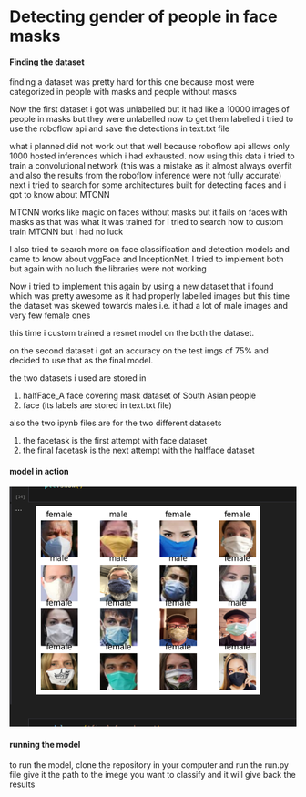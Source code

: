 # Detecting gender of people in face masks

#### Finding the dataset

finding a dataset was pretty hard for this one because most were categorized in people with masks and people without masks

Now the first dataset i got was unlabelled but it had like a 10000 images of people in masks but they were unlabelled
now to get them labelled i tried to use the roboflow api and save the detections in text.txt file

what i planned did not work out that well because roboflow api allows only 1000 hosted inferences which i had exhausted.
now using this data i tried to train a convolutional network (this was a mistake as it almost always overfit and also the results from the roboflow inference were not fully accurate)
next i tried to search for some architectures built for detecting faces and i got to know about MTCNN

MTCNN works like magic on faces without masks but it fails on faces with masks as that was what it was trained for
i tried to search how to custom train MTCNN but i had no luck

I also tried to search more on face classification and detection models and came to know about vggFace and InceptionNet.
I tried to implement both but again with no luch the libraries were not working

Now i tried to implement this again by using a new dataset that i found which was pretty awesome as it had properly labelled images
but this time the dataset was skewed towards males i.e. it had a lot of male images and very few female ones

this time i custom trained a resnet model on the both the dataset.

on the second dataset i got an accuracy on the test imgs of 75% 
and decided to use that as the final model.


the two datasets i used are stored in 
1. halfFace_A face covering mask dataset of South Asian people
2. face (its labels are stored in text.txt file)

also the two ipynb files are for the two different datasets
1. the facetask is the first attempt with face dataset
2. the final facetask is the next attempt with the halfface dataset

#### model in action

![img](https://github.com/anirudh802/masked-face-gender-detection/blob/main/Screenshot%20from%202024-05-23%2021-48-47.png)

#### running the model

to run the model, clone the repository in your computer and run the run.py file
give it the path to the imege you want to classify and it will give back the results
